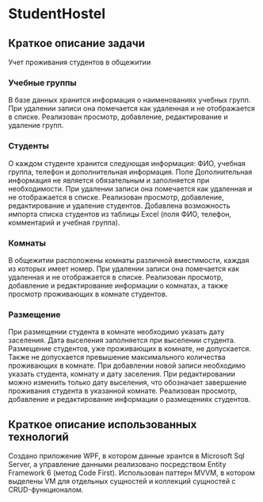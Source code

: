 # StudentHostel
## Краткое описание задачи
Учет проживания студентов в общежитии
### Учебные группы
В базе данных хранится информация о наименованиях учебных групп. 
При удалении записи она помечается как удаленная и не отображается в списке.
Реализован просмотр, добавление, редактирование и удаление групп.
### Студенты
О каждом студенте хранится следующая информация: ФИО, учебная группа, телефон и дополнительная информация. Поле Дополнительная информация не является обязательным и заполняется при необходимости. 
При удалении записи она помечается как удаленная и не отображается в списке.
Реализован просмотр, добавление, редактирование и удаление студентов. Добавлена возможность импорта списка студентов из таблицы Excel (поля ФИО, телефон, комментарий и учебная группа).
### Комнаты
В общежитии расположены комнаты различной вместимости, каждая из которых имеет номер. 
При удалении записи она помечается как удаленная и не отображается в списке.
Реализован просмотр, добавление и редактирование информации о комнатах, а также просмотр проживающих в комнате студентов.
### Размещение
При размещении студента в комнате необходимо указать дату заселения. Дата выселения заполняется при выселении студента. Размещение студентов, уже проживающих в комнате, не допускается. Также не допускается превышение максимального количества проживающих в комнате.
При добавлении новой записи необходимо указать студента, комнату и дату заселения.
При редактировании можно изменить только дату выселения, что обозначает завершение проживания студента в указанной комнате.
Реализован просмотр, добавление и редактирование информации о размещениях студентов.
## Краткое описание использованных технологий
Создано приложение WPF, в котором данные хрантся в Microsoft Sql Server, а управление данными реализовано посредством Entity Framework 6 (метод Code First). Использован паттерн MVVM, в котором выделены VM для отдельных сущностей и коллекций сущностей с CRUD-функционалом. 
